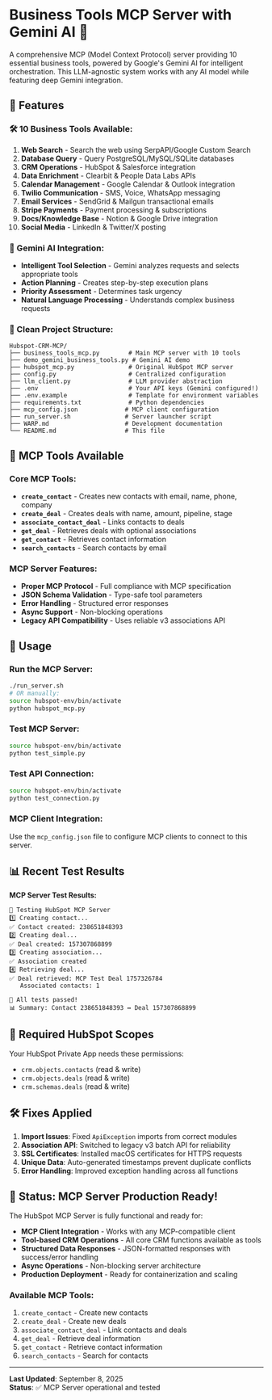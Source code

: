 # Business Tools MCP Server with Gemini AI 🚀

A comprehensive MCP (Model Context Protocol) server providing 10 essential business tools, powered by Google's Gemini AI for intelligent orchestration. This LLM-agnostic system works with any AI model while featuring deep Gemini integration.

## 🌟 Features

### 🛠️ 10 Business Tools Available:
1. **Web Search** - Search the web using SerpAPI/Google Custom Search
2. **Database Query** - Query PostgreSQL/MySQL/SQLite databases
3. **CRM Operations** - HubSpot & Salesforce integration
4. **Data Enrichment** - Clearbit & People Data Labs APIs
5. **Calendar Management** - Google Calendar & Outlook integration
6. **Twilio Communication** - SMS, Voice, WhatsApp messaging
7. **Email Services** - SendGrid & Mailgun transactional emails
8. **Stripe Payments** - Payment processing & subscriptions
9. **Docs/Knowledge Base** - Notion & Google Drive integration
10. **Social Media** - LinkedIn & Twitter/X posting

### 🤖 Gemini AI Integration:
- **Intelligent Tool Selection** - Gemini analyzes requests and selects appropriate tools
- **Action Planning** - Creates step-by-step execution plans
- **Priority Assessment** - Determines task urgency
- **Natural Language Processing** - Understands complex business requests

### 📂 Clean Project Structure:
```
Hubspot-CRM-MCP/
├── business_tools_mcp.py        # Main MCP server with 10 tools
├── demo_gemini_business_tools.py # Gemini AI demo
├── hubspot_mcp.py               # Original HubSpot MCP server
├── config.py                    # Centralized configuration
├── llm_client.py                # LLM provider abstraction
├── .env                         # Your API keys (Gemini configured!)
├── .env.example                 # Template for environment variables
├── requirements.txt             # Python dependencies
├── mcp_config.json             # MCP client configuration
├── run_server.sh               # Server launcher script
├── WARP.md                     # Development documentation
└── README.md                   # This file
```

## 🎯 MCP Tools Available

### Core MCP Tools:
- **`create_contact`** - Creates new contacts with email, name, phone, company
- **`create_deal`** - Creates deals with name, amount, pipeline, stage
- **`associate_contact_deal`** - Links contacts to deals
- **`get_deal`** - Retrieves deals with optional associations
- **`get_contact`** - Retrieves contact information
- **`search_contacts`** - Search contacts by email

### MCP Server Features:
- **Proper MCP Protocol** - Full compliance with MCP specification
- **JSON Schema Validation** - Type-safe tool parameters
- **Error Handling** - Structured error responses
- **Async Support** - Non-blocking operations
- **Legacy API Compatibility** - Uses reliable v3 associations API

## 🚀 Usage

### Run the MCP Server:
```bash
./run_server.sh
# OR manually:
source hubspot-env/bin/activate
python hubspot_mcp.py
```

### Test MCP Server:
```bash
source hubspot-env/bin/activate
python test_simple.py
```

### Test API Connection:
```bash
source hubspot-env/bin/activate
python test_connection.py
```

### MCP Client Integration:
Use the `mcp_config.json` file to configure MCP clients to connect to this server.

## 📊 Recent Test Results

**MCP Server Test Results:**
```
🧪 Testing HubSpot MCP Server
1️⃣ Creating contact...
✅ Contact created: 238651848393
2️⃣ Creating deal...
✅ Deal created: 157307868899
3️⃣ Creating association...
✅ Association created
4️⃣ Retrieving deal...
✅ Deal retrieved: MCP Test Deal 1757326784
   Associated contacts: 1

🎉 All tests passed!
📊 Summary: Contact 238651848393 ↔ Deal 157307868899
```

## 🔑 Required HubSpot Scopes

Your HubSpot Private App needs these permissions:
- `crm.objects.contacts` (read & write)
- `crm.objects.deals` (read & write)
- `crm.schemas.deals` (read & write)

## 🛠 Fixes Applied

1. **Import Issues**: Fixed `ApiException` imports from correct modules
2. **Association API**: Switched to legacy v3 batch API for reliability
3. **SSL Certificates**: Installed macOS certificates for HTTPS requests
4. **Unique Data**: Auto-generated timestamps prevent duplicate conflicts
5. **Error Handling**: Improved exception handling across all functions

## 🎉 Status: MCP Server Production Ready!

The HubSpot MCP Server is fully functional and ready for:
- **MCP Client Integration** - Works with any MCP-compatible client
- **Tool-based CRM Operations** - All core CRM functions available as tools
- **Structured Data Responses** - JSON-formatted responses with success/error handling
- **Async Operations** - Non-blocking server architecture
- **Production Deployment** - Ready for containerization and scaling

### Available MCP Tools:
1. `create_contact` - Create new contacts
2. `create_deal` - Create new deals
3. `associate_contact_deal` - Link contacts and deals
4. `get_deal` - Retrieve deal information
5. `get_contact` - Retrieve contact information
6. `search_contacts` - Search for contacts

---
**Last Updated**: September 8, 2025  
**Status**: ✅ MCP Server operational and tested
